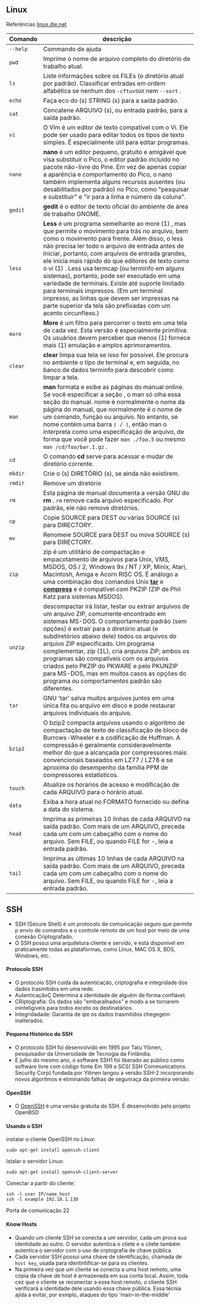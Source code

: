 ## Linux

Referências [linux.die.net](https://linux.die.net/)



| Comando | descrição | 
| ------ | ------ |
| `--help` | Commando de ajuda |
| `pwd` | Imprime o nome de arquivo completo do diretório de trabalho atual. |
| `ls` | Liste informações sobre os FILEs (o diretório atual por padrão). Classificar entradas em ordem alfabética se nenhum dos `-cftuvSUX` nem `--sort` . |
| `echo` | Faça eco do (s) STRING (s) para a saída padrão. |
| `cat` | Concatene ARQUIVO (s), ou entrada padrão, para a saída padrão. |
| `vi` | O Vim é um editor de texto compatível com o Vi. Ele pode ser usado para editar todos os tipos de texto simples. É especialmente útil para editar programas. |
| `nano` | **nano** é um editor pequeno, gratuito e amigável que visa substituir o Pico, o editor padrão incluído no pacote não-livre do Pine. Em vez de apenas copiar a aparência e comportamento do Pico, o nano também implementa alguns recursos ausentes (ou desabilitados por padrão) no Pico, como "pesquisar e substituir" e "ir para a linha e número da coluna".|
| `gedit` | **gedit** é o editor de texto oficial do ambiente de área de trabalho GNOME.|
| `less` | **Less** é um programa semelhante ao more (1) , mas que permite o movimento para trás no arquivo, bem como o movimento para frente. Além disso, o less não precisa ler todo o arquivo de entrada antes de iniciar, portanto, com arquivos de entrada grandes, ele inicia mais rápido do que editores de texto como o vi (1) . Less usa termcap (ou terminfo em alguns sistemas), portanto, pode ser executado em uma variedade de terminais. Existe até suporte limitado para terminais impressos. (Em um terminal impresso, as linhas que devem ser impressas na parte superior da tela são prefixadas com um acento circunflexo.) |
| `more` | **More** é um filtro para percorrer o texto em uma tela de cada vez. Esta versão é especialmente primitiva. Os usuários devem perceber que menos (1) fornece mais (1) emulação e amplos aprimoramentos. |
| `clear` | **clear** limpa sua tela se isso for possível. Ele procura no ambiente o tipo de terminal e, em seguida, no banco de dados terminfo para descobrir como limpar a tela. |
| `man` | **man** formata e exibe as páginas do manual online. Se você especificar a seção , o man só olha essa seção do manual. nome é normalmente o nome da página do manual, que normalmente é o nome de um comando, função ou arquivo. No entanto, se nome contém uma barra `( / )`, então man o interpreta como uma especificação de arquivo, de forma que você pode fazer `man ./foo.5` ou mesmo `man /cd/foo/bar.1.gz` . |
| `cd` | O comando **cd** serve para acessar e mudar de diretório corrente. |
| `mkdir` | Crie o (s) DIRETÓRIO (s), se ainda não existirem. |
| `rmdir` | Remove um diretório |
| `rm` | Esta página de manual documenta a versão GNU do **rm** . `rm` remove cada arquivo especificado. Por padrão, ele não remove diretórios. |
| `cp` | Copie SOURCE para DEST ou várias SOURCE (s) para DIRECTORY. |
| `mv` | Renomeie SOURCE para DEST ou mova SOURCE (s) para DIRECTORY. |
| `zip` | zip é um utilitário de compactação e empacotamento de arquivos para Unix, VMS, MSDOS, OS / 2, Windows 9x / NT / XP, Minix, Atari, Macintosh, Amiga e Acorn RISC OS. É análogo a uma combinação dos comandos Unix [**tar**](https://linux.die.net/man/1/tar)  e [**compress**](https://linux.die.net/man/1/compress) e é compatível com PKZIP (ZIP de Phil Katz para sistemas MSDOS). |
| `unzip` | descompactar irá listar, testar ou extrair arquivos de um arquivo ZIP, comumente encontrado em sistemas MS-DOS. O comportamento padrão (sem opções) é extrair para o diretório atual (e subdiretórios abaixo dele) todos os arquivos do arquivo ZIP especificado. Um programa complementar, zip (1L), cria arquivos ZIP; ambos os programas são compatíveis com os arquivos criados pelo PKZIP do PKWARE e pelo PKUNZIP para MS-DOS, mas em muitos casos as opções do programa ou comportamentos padrão são diferentes. |
| `tar` | GNU 'tar' salva muitos arquivos juntos em uma única fita ou arquivo em disco e pode restaurar arquivos individuais do arquivo. |
| `bzip2` | O bzip2 compacta arquivos usando o algoritmo de compactação de texto de classificação de bloco de Burrows-Wheeler e a codificação de Huffman. A compressão é geralmente consideravelmente melhor do que a alcançada por compressores mais convencionais baseados em LZ77 / LZ78 e se aproxima do desempenho da família PPM de compressores estatísticos. |
| `touch` | Atualize os horários de acesso e modificação de cada ARQUIVO para o horário atual. |
| `data` | Exiba a hora atual no FORMATO fornecido ou defina a data do sistema. |
| `head` | Imprima as primeiras 10 linhas de cada ARQUIVO na saída padrão. Com mais de um ARQUIVO, preceda cada um com um cabeçalho com o nome do arquivo. Sem FILE, ou quando FILE for -, leia a entrada padrão. |
| `tail` | Imprima as últimas 10 linhas de cada ARQUIVO na saída padrão. Com mais de um ARQUIVO, preceda cada um com um cabeçalho com o nome do arquivo. Sem FILE, ou quando FILE for -, leia a entrada padrão. |

## SSH

- SSH (Secure Shell) é um protocolo de comunicação seguro que permite p envio de comandos e o controle remoto de um host por meio de uma conexão Criptografado.
- O SSH possui uma arquitetura cliente e servido, e está disponível em praticamente todas as plataformas, como Linux, MAC OS X, BDS, Windows, etc.

####  Protocolo SSH

- O protocolo SSH cuida da autenticação, criptografia e integridade dos dados trasmitidos em uma rede.
- AutenticaçãoÇ Determina a identidade de alguém de forma confiável.
- CRiptografia: Os dados são "embaralhados" e modo a se tornarem ininteligíveis para todos exceto os destinatários.
- Integridadade: Garantia de qie os dados trasmitidos chegegem inalterados.

####  Pequena Histórico do SSH

- O protocolo SSH foi desenvolvido em 1995 por Tatu Ylönen, pesquisador da Universidade de Tecnogia da Finlândia.
- E julho do mesmo ano, o software SSH1 foi liberado ao público como software livre com código fonte Em 199 a SCS( SSH Communications Security Corp) fundada por Ylönen langou a versão SSH-2 incorporando novos algoritmos e eliminando falhas de segunraça da primeira versão.

####  OpenSSH

- O [OpenSSH](https://www.openssh.com/) é uma versão gratuita do SSH. É desenvolvido pelo projeto OpenBSD

#### Usando o SSH

instalar o cliente OpenSSH no Linux:
```
sudo apt-get install openssh-client
```

Istalar o servidor Linux:
```
sudo apt-get install openssh-client-server
```

Conectar a partir do cliente:
```
ssh -l user IP/name_host
ssh -l example 192.18.1.130
```

Porta de comunicação 22

####  Know Hosts

- Quando um cliente SSH se conecta a um servidor, cada um prova sua identidade ao outro. O servidor autentica o cliete e o cliete também autentica o servidor com o uso de crptografia de chave pública.
- Cada servidor SSH possui uma chave de identificação, chamada de `host key`, usada para identintificar-se para os clientes.
- Na primeira vez que um cliente se conecta a uma host remoto, uma cópia da chave de host é armazenada em sua conta local.
Assim, toda cez que o cliente se reconectar a esse host remoto, o cliente SSH verificará a identidade dele usando essa chave pública.
Essa técnia ajida a evitar, por exmplo, ataques do tipo 'main-in-the-middle'
